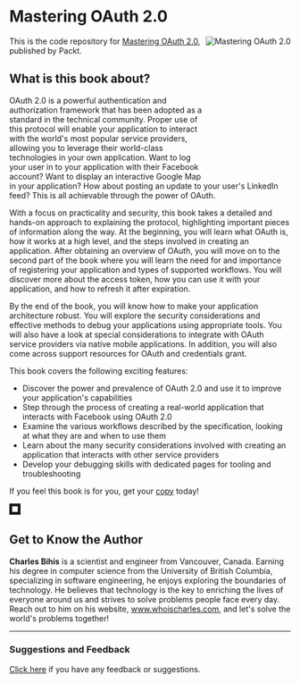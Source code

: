 # Mastering OAuth 2.0 

<a href="https://prod.packtpub.com/in/application-development/mastering-oauth-2?utm_source=github&utm_medium=repository&utm_campaign=9781784395407">  <img src="https://prod.packtpub.com/media/catalog/product/cache/e4d64343b1bc593f1c5348fe05efa4a6/5/4/5407os_3653_mastering20oauth202.0.jpg" alt="Mastering OAuth 2.0" height="256px" align="right"></a>

This is the code repository for [Mastering OAuth 2.0](https://prod.packtpub.com/in/application-development/mastering-oauth-2?utm_source=github&utm_medium=repository&utm_campaign=9781784395407), published by Packt.


## What is this book about?
OAuth 2.0 is a powerful authentication and authorization framework that has been adopted as a standard in the technical community. Proper use of this protocol will enable your application to interact with the world's most popular service providers, allowing you to leverage their world-class technologies in your own application. Want to log your user in to your application with their Facebook account? Want to display an interactive Google Map in your application? How about posting an update to your user's LinkedIn feed? This is all achievable through the power of OAuth.

With a focus on practicality and security, this book takes a detailed and hands-on approach to explaining the protocol, highlighting important pieces of information along the way.
At the beginning, you will learn what OAuth is, how it works at a high level, and the steps involved in creating an application. After obtaining an overview of OAuth, you will move on to the second part of the book where you will learn the need for and importance of registering your application and types of supported workflows. You will discover more about the access token, how you can use it with your application, and how to refresh it after expiration.

By the end of the book, you will know how to make your application architecture robust. You will explore the security considerations and effective methods to debug your applications using appropriate tools. You will also have a look at special considerations to integrate with OAuth service providers via native mobile applications. In addition, you will also come across support resources for OAuth and credentials grant.

This book covers the following exciting features:

* Discover the power and prevalence of OAuth 2.0 and use it to improve your
application's capabilities
* Step through the process of creating a real-world application that interacts with Facebook using OAuth 2.0
* Examine the various workflows described by the specification, looking at what they are and when to use them
* Learn about the many security considerations involved with creating an application that interacts with other service providers
* Develop your debugging skills with dedicated pages for tooling and troubleshooting

If you feel this book is for you, get your [copy](https://www.amazon.com/dp/1784395404) today!

<a href="https://www.packtpub.com/?utm_source=github&utm_medium=banner&utm_campaign=GitHubBanner"><img src="https://raw.githubusercontent.com/PacktPublishing/GitHub/master/GitHub.png" 
alt="https://www.packtpub.com/" border="5" /></a>



## Get to Know the Author
**Charles Bihis** is a scientist and engineer from Vancouver, Canada. Earning his degree in computer science from the University of British Columbia, specializing in software engineering, he enjoys exploring the boundaries of technology. He believes that technology is the key to enriching the lives of everyone around us and strives to solve problems people face every day. Reach out to him on his website, www.whoischarles.com, and let's solve the world's problems together!


****


### Suggestions and Feedback
[Click here](https://docs.google.com/forms/d/e/1FAIpQLSdy7dATC6QmEL81FIUuymZ0Wy9vH1jHkvpY57OiMeKGqib_Ow/viewform) if you have any feedback or suggestions.


